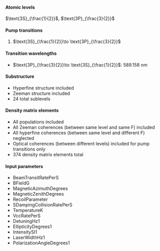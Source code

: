 #### Atomic levels
$\text{3S}_{\frac{1}{2}}$, $\text{3P}_{\frac{3}{2}}$
#### Pump transitions
1. $\text{3S}_{\frac{1}{2}}\to \text{3P}_{\frac{3}{2}}$
#### Transition wavelengths
- $\text{3P}_{\frac{3}{2}}\to \text{3S}_{\frac{1}{2}}$: 589.158 nm
#### Substructure
- Hyperfine structure included
- Zeeman structure included
- 24 total sublevels
#### Density matrix elements
- All populations included
- All Zeeman coherences (between same level and same F) included
- All hyperfine coherences (between same level and different F) neglected
- Optical coherences (between different levels) included for pump transitions only
- 374 density matrix elements total
#### Input parameters
- BeamTransitRatePerS
- BFieldG
- MagneticAzimuthDegrees
- MagneticZenithDegrees
- RecoilParameter
- SDampingCollisionRatePerS
- TemperatureK
- VccRatePerS
- DetuningHz1
- EllipticityDegrees1
- IntensitySI1
- LaserWidthHz1
- PolarizationAngleDegrees1
